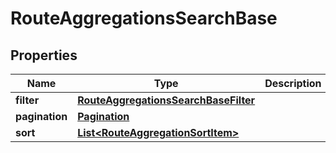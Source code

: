 

# RouteAggregationsSearchBase


## Properties

| Name | Type | Description | Notes |
|------------ | ------------- | ------------- | -------------|
|**filter** | [**RouteAggregationsSearchBaseFilter**](RouteAggregationsSearchBaseFilter.md) |  |  [optional] |
|**pagination** | [**Pagination**](Pagination.md) |  |  [optional] |
|**sort** | [**List&lt;RouteAggregationSortItem&gt;**](RouteAggregationSortItem.md) |  |  [optional] |



